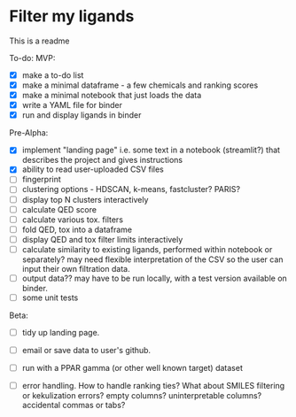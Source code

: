 # Filter my ligands

This is a readme


To-do:
MVP: 
- [x] make a to-do list
- [x] make a minimal dataframe - a few chemicals and ranking scores
- [x] make a minimal notebook that just loads the data
- [x] write a YAML file for binder
- [x] run and display ligands in binder

Pre-Alpha:
- [x] implement "landing page" i.e. some text in a notebook (streamlit?) that describes the project and gives instructions
- [x] ability to read user-uploaded CSV files
- [ ] fingerprint
- [ ] clustering options - HDSCAN, k-means, fastcluster? PARIS? 
- [ ] display top N clusters interactively 
- [ ] calculate QED score
- [ ] calculate various tox. filters
- [ ] fold QED, tox into a dataframe
- [ ] display QED and tox filter limits interactively
- [ ] calculate similarity to existing ligands, performed within notebook or separately? may need flexible interpretation of the CSV so the user can input their own filtration data. 
- [ ] output data?? may have to be run locally, with a test version available on binder. 
- [ ] some unit tests

Beta:
- [ ] tidy up landing page. 
- [ ] email or save data to user's github.
- [ ] run with a PPAR gamma (or other well known target) dataset
- [ ] error handling. How to handle ranking ties? What about SMILES filtering or kekulization errors? empty columns? uninterpretable columns? accidental commas or tabs?


